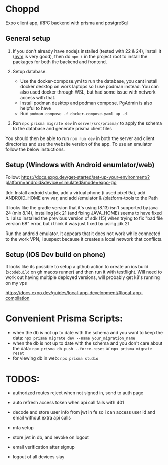 # Choppd

Expo client app, tRPC backend with prisma and postgreSql

## General setup

1. If you don't already have nodejs installed (tested with 22 & 24), install it ([nvm](https://github.com/coreybutler/nvm-windows) is very good), then do `npm i` in the project root to install the packages for both the backend and frontend.

1. Setup database.
   - Use the docker-compose.yml to run the database, you cant install docker desktop on work laptops so I use podman instead. You can also used docker through WSL, but had some issue with network access with that.
   - Install podman desktop and podman compose. PgAdmin is also helpful to have
   - Run `podman compose -f docker-compose.yaml up -d`
1. Run `npx prisma migrate dev` in `server/src/prisma/` to apply the schema to the database and generate prisma client files

You should then be able to run `npm run dev` in both the server and client directories and use the website version of the app. To use an emulator follow the below instuctions.

## Setup (Windows with Android enumlator/web)

Follow: <https://docs.expo.dev/get-started/set-up-your-environment/?platform=android&device=simulated&mode=expo-go>

tldr:
Install android studio, add a virtual phone (i used pixel 9a), add ANDROID_HOME env var, and add /emulator & /platform-tools to the Path

It looks like the gradle version that it's using (8.13) isn't supported by java 24 (min 8.14), installing jdk 21 (and fixing JAVA_HOME) seems to have fixed it.
I also installed the previous version of sdk (15) when trying to fix "bad file version 68" error, but i think it was just fixed by using jdk 21

Run the android emulator. It appears that it does not work while connected to the work VPN, i suspect because it creates a local network that conflicts.

## Setup (IOS Dev build on phone)

It looks like its possible to setup a github action to create an ios build (`xcodebuild` on gh macos runner) and then run it with testflight. Will need to work out having multiple deployed versions, will probably get k8's running on my vps

<https://docs.expo.dev/guides/local-app-development/#local-app-compilation>

# Convenient Prisma Scripts:

- when the db is not up to date with the schema and you want to keep the data: `npx prisma migrate dev --name your_migration_name`
- when the db is not up to date with the schema and you don't care about the data: `npx prisma db push --force-reset` or `npx prisma migrate reset`
- for viewing db in web: `npx prisma studio`

# TODOS:

- authorized routes reject when not signed in, send to auth page

- auto refresh access token when api call fails with 401
- decode and store user info from jwt in fe so i can access user id and email without extra api calls
- mfa setup
- store jwt in db, and revoke on logout
- email verification after signup
- logout of all devices slay

